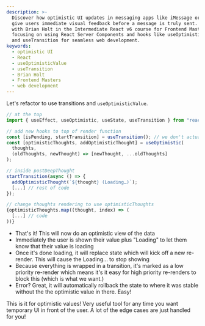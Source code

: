 ```yaml
---
description: >-
  Discover how optimistic UI updates in messaging apps like iMessage or WhatsApp
  give users immediate visual feedback before a message is truly sent. Learn
  with Brian Holt in the Intermediate React v6 course for Frontend Masters,
  focusing on using React Server Components and hooks like useOptimisticValue
  and useTransition for seamless web development.
keywords:
  - optimistic UI
  - React
  - useOptimisticValue
  - useTransition
  - Brian Holt
  - Frontend Masters
  - web development
---
```

Let's refactor to use transitions and `useOptimisticValue`.

```javascript
// at the top
import { useEffect, useOptimistic, useState, useTransition } from "react";

// add new hooks to top of render function
const [isPending, startTransition] = useTransition(); // we don't actually need isPending here today
const [optimisticThoughts, addOptimisticThought] = useOptimistic(
  thoughts,
  (oldThoughts, newThought) => [newThought, ...oldThoughts]
);

// inside postDeepThought
startTransition(async () => {
  addOptimisticThought(`${thought} (Loading…)`);
  [...] // rest of code
});

// change thoughts rendering to use optimisticThoughts
{optimisticThoughts.map((thought, index) => (
  [...] // code
))}
```

- That's it! This will now do an optimistic view of the data
- Immediately the user is shown their value plus "Loading" to let them know that their value is loading
- Once it's done loading, it will replace state which will kick off a new re-render. This will cause the Loading... to stop showing
- Because everything is wrapped in a transition, it's marked as a low priority re-render which means it's it easy for high priority re-renders to block this (which is what we want.)
- Error? Great, it will automatically rollback the state to where it was stable without the the optimistic value in there. Easy!

This is it for optimistic values! Very useful tool for any time you want temporary UI in front of the user. A lot of the edge cases are just handled for you!
